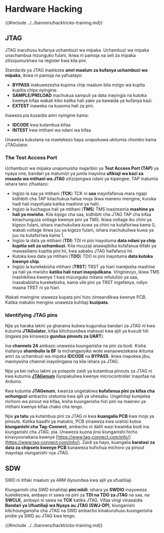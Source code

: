 # Hardware Hacking

{{#include ../../banners/hacktricks-training.md}}

## JTAG

JTAG inaruhusu kufanya uchambuzi wa mipaka. Uchambuzi wa mipaka unachambua mzunguko fulani, ikiwa ni pamoja na seli za mipaka zilizojumuishwa na register kwa kila pini.

Standards ya JTAG inaelezea **amri maalum za kufanya uchambuzi wa mipaka**, ikiwa ni pamoja na yafuatayo:

- **BYPASS** inakuwezesha kupima chip maalum bila mzigo wa kupita kupitia chips nyingine.
- **SAMPLE/PRELOAD** inachukua sampuli ya data inayingia na kutoka kwenye kifaa wakati kiko katika hali yake ya kawaida ya kufanya kazi.
- **EXTEST** inaweka na kusoma hali za pini.

Inaweza pia kusaidia amri nyingine kama:

- **IDCODE** kwa kutambua kifaa
- **INTEST** kwa mtihani wa ndani wa kifaa

Unaweza kukutana na maelekezo haya unapokuwa ukitumia chombo kama JTAGulator.

### The Test Access Port

Uchambuzi wa mipaka unajumuisha majaribio ya **Test Access Port (TAP)** ya nyaya nne, bandari ya matumizi ya jumla inayotoa **ufikiaji wa kazi za msaada wa mtihani wa JTAG** zilizojengwa ndani ya kipengee. TAP inatumia ishara tano zifuatazo:

- Ingizo la saa ya mtihani (**TCK**) TCK ni **saa** inayofafanua mara ngapi kidhibiti cha TAP kitachukua hatua moja (kwa maneno mengine, kuruka hadi hali inayofuata katika mashine ya hali).
- Ingizo la kuchagua hali ya mtihani (**TMS**) TMS inasimamia **mashine ya hali ya mwisho**. Kila kipigo cha saa, kidhibiti cha JTAG TAP cha kifaa kinachunguza voltage kwenye pini ya TMS. Ikiwa voltage iko chini ya kigezo fulani, ishara inachukuliwa kuwa ya chini na kutafsiriwa kama 0, wakati voltage ikiwa juu ya kigezo fulani, ishara inachukuliwa kuwa ya juu na kutafsiriwa kama 1.
- Ingizo la data ya mtihani (**TDI**) TDI ni pini inayotuma **data ndani ya chip kupitia seli za uchambuzi**. Kila muuzaji anawajibika kufafanua itifaki ya mawasiliano kupitia pini hii, kwa sababu JTAG haifafanui hii.
- Kutoka kwa data ya mtihani (**TDO**) TDO ni pini inayotuma **data kutoka kwenye chip**.
- Ingizo la kurekebisha mtihani (**TRST**) TRST ya hiari inarejesha mashine ya hali ya mwisho **katika hali nzuri inayojulikana**. Vinginevyo, ikiwa TMS inashikiliwa kwenye 1 kwa mizunguko mitano mfululizo ya saa, inasababisha kurekebisha, kama vile pini ya TRST ingefanya, ndiyo maana TRST ni ya hiari.

Wakati mwingine utaweza kupata pini hizo zimeandikwa kwenye PCB. Katika matukio mengine unaweza kuhitaji **kuzipata**.

### Identifying JTAG pins

Njia ya haraka lakini ya gharama kubwa kugundua bandari za JTAG ni kwa kutumia **JTAGulator**, kifaa kilichoundwa mahsusi kwa ajili ya kusudi hili (ingawa pia kinaweza **gundua pinouts za UART**).

Ina **channels 24** ambazo unaweza kuunganisha na pini za bodi. Kisha inafanya **shambulio la BF** la mchanganyiko wote wanaowezekana ikituma amri za uchambuzi wa mipaka **IDCODE** na **BYPASS**. Ikiwa inapokea jibu, inaonyesha channel inayolingana na kila ishara ya JTAG.

Njia ya bei nafuu lakini ya polepole zaidi ya kutambua pinouts za JTAG ni kwa kutumia [**JTAGenum**](https://github.com/cyphunk/JTAGenum/) iliyopakuliwa kwenye microcontroller inayofaa na Arduino.

Kwa kutumia **JTAGenum**, kwanza ungetakiwa **kufafanua pini za kifaa cha uchunguzi** ambacho utatumia kwa ajili ya uhesabu. Ungehitaji kurejelea mchoro wa pinout wa kifaa, kisha kuunganisha hizi pini na maeneo ya mtihani kwenye kifaa chako cha lengo.

Njia **ya tatu** ya kutambua pini za JTAG ni kwa **kuangalia PCB** kwa moja ya pinouts. Katika baadhi ya matukio, PCB zinaweza kwa urahisi kutoa **kiunganishi cha Tag-Connect**, ambacho ni dalili wazi kwamba bodi ina kiunganishi cha JTAG, pia. Unaweza kuona jinsi kiunganishi hicho kinavyoonekana kwenye [https://www.tag-connect.com/info/](https://www.tag-connect.com/info/). Zaidi ya hayo, kuangalia **karatasi za data za chipsets kwenye PCB** kunaweza kufichua michoro ya pinout inayotaja viunganishi vya JTAG.

## SDW

SWD ni itifaki maalum ya ARM iliyoundwa kwa ajili ya ufuatiliaji.

Kiunganishi cha SWD kinahitaji **pini mbili**: ishara ya **SWDIO** inayoweza kuelekezwa, ambayo ni sawa na pini za **TDI na TDO za JTAG** na saa, na **SWCLK**, ambayo ni sawa na **TCK** katika JTAG. Vifaa vingi vinasaidia **Bandari ya Ufuatiliaji wa Nyaya au JTAG (SWJ-DP)**, kiunganishi kilichounganisha cha JTAG na SWD ambacho kinakuruhusu kuunganisha probe ya SWD au JTAG kwa lengo.

{{#include ../../banners/hacktricks-training.md}}
